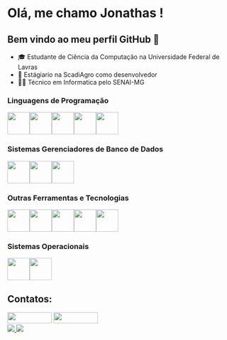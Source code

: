 
# Olá, me chamo Jonathas ! 
## Bem vindo ao meu perfil GitHub 👋

- 🎓 Estudante de Ciência da Computação na Universidade Federal de Lavras 
- 🚜 Estágiario na ScadiAgro como desenvolvedor
- 👨‍💻 Técnico em Informatica pelo SENAI-MG

### Linguagens de Programação

<img src="https://cdn.jsdelivr.net/gh/devicons/devicon/icons/c/c-original.svg" width="50" height="50"/><img src="https://cdn.jsdelivr.net/gh/devicons/devicon/icons/cplusplus/cplusplus-original.svg" width="50" height="50"/><img src="https://cdn.jsdelivr.net/gh/devicons/devicon/icons/java/java-original.svg" width="50" height="50"/><img src="https://cdn.jsdelivr.net/gh/devicons/devicon/icons/php/php-plain.svg" width="50" height="50"/><img src="https://cdn.jsdelivr.net/gh/devicons/devicon/icons/python/python-original.svg" width="50" height="50"/>

### Sistemas Gerenciadores de Banco de Dados


<img src="https://cdn.jsdelivr.net/gh/devicons/devicon/icons/mysql/mysql-original.svg" width="50" height="50"/><img src="https://cdn.jsdelivr.net/gh/devicons/devicon/icons/postgresql/postgresql-plain.svg" width="50" height="50"/><img src="https://cdn.jsdelivr.net/gh/devicons/devicon/icons/microsoftsqlserver/microsoftsqlserver-plain.svg" width="50" height="50"/>

### Outras Ferramentas e Tecnologias

<img src="https://cdn.jsdelivr.net/gh/devicons/devicon/icons/git/git-original.svg" width="50" height="50"/><img src="https://cdn.jsdelivr.net/gh/devicons/devicon/icons/css3/css3-original.svg" width="50" height="50"/><img src="https://cdn.jsdelivr.net/gh/devicons/devicon/icons/html5/html5-original.svg" width="50" height="50"/><img src="https://cdn.jsdelivr.net/gh/devicons/devicon/icons/jupyter/jupyter-original-wordmark.svg" width="50" height="50"/><img src="https://cdn.jsdelivr.net/gh/devicons/devicon/icons/docker/docker-plain-wordmark.svg"  width="50" height="50"/> 

### Sistemas Operacionais

<img src="https://cdn.jsdelivr.net/gh/devicons/devicon/icons/windows8/windows8-original.svg" width="50" height="50"/><img src="https://cdn.jsdelivr.net/gh/devicons/devicon/icons/linux/linux-original.svg" width="50" height="50"/>

## Contatos:

<div>
<a href = "mailto:jonathassousasgs@gmail.com"><img src="https://img.shields.io/badge/Gmail-D14836?style=for-the-badge&logo=gmail&logoColor=white" target="_blank" width="100" height="25"></a>
<a href="https://www.linkedin.com/in/jonathas-sousa-dev" target="_blank"><img src="https://img.shields.io/badge/-LinkedIn-%230077B5?style=for-the-badge&logo=linkedin&logoColor=white" target="_blank" width="100" height="25"></a>   
</div>     


<a href="https://github.com/anuraghazra/github-readme-stats">
    <img src="https://github-readme-stats.vercel.app/api?username=jonathasluis&show_icons=true&theme=transparent&include_all_commits=true&count_private=true"/>
</a>
<a href="https://github.com/anuraghazra/github-readme-stats">
    <img src="https://github-readme-stats.vercel.app/api/top-langs/?username=jonathasluis&show_icons=true&theme=transparent&count_private=true&layout=compact&langs_count=10&hide=blade,css,html,Makefile,ANTLR,Shell,scss"/>
</a>


